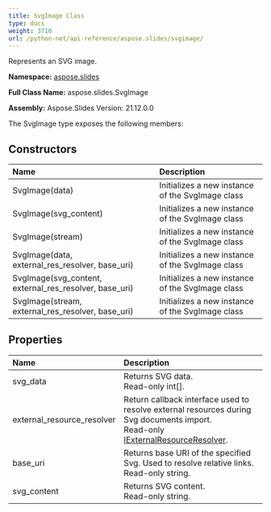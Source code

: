 ```yaml
---
title: SvgImage Class
type: docs
weight: 3710
url: /python-net/api-reference/aspose.slides/svgimage/
---
```


Represents an SVG image.

**Namespace:** [aspose.slides](/slides/python-net/api-reference/aspose.slides/)

**Full Class Name:** aspose.slides.SvgImage

**Assembly:**  Aspose.Slides Version: 21.12.0.0

The SvgImage type exposes the following members:
## **Constructors**
|**Name**|**Description**|
| :- | :- |
|SvgImage(data)|Initializes a new instance of the SvgImage class|
|SvgImage(svg_content)|Initializes a new instance of the SvgImage class|
|SvgImage(stream)|Initializes a new instance of the SvgImage class|
|SvgImage(data, external_res_resolver, base_uri)|Initializes a new instance of the SvgImage class|
|SvgImage(svg_content, external_res_resolver, base_uri)|Initializes a new instance of the SvgImage class|
|SvgImage(stream, external_res_resolver, base_uri)|Initializes a new instance of the SvgImage class|
## **Properties**
|**Name**|**Description**|
| :- | :- |
|svg_data|Returns SVG data.<br/>            Read-only int[].|
|external_resource_resolver|Return callback interface used to resolve external resources during Svg documents import.<br/>            Read-only [IExternalResourceResolver](/slides/python-net/api-reference/aspose.slides.import/iexternalresourceresolver/).|
|base_uri|Returns base URI of the specified Svg. Used to resolve relative links.<br/>            Read-only string.|
|svg_content|Returns SVG content.<br/>            Read-only string.|
